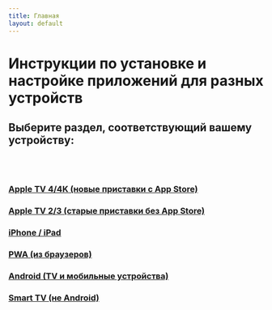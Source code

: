 ```yaml
---
title: Главная
layout: default
---
```

# Инструкции по установке и настройке приложений для разных устройств

## Выберите раздел, соответствующий вашему устройству:
<br>
<br>


### <a href="instructions/appletv4" target="_blank" rel="noopener">Apple TV 4/4K (новые приставки с App Store)</a>
### <a href="instructions/appletv3" target="_blank" rel="noopener">Apple TV 2/3 (старые приставки без App Store)</a>
### <a href="instructions/ios" target="_blank" rel="noopener">iPhone / iPad</a>
### <a href="instructions/pwa" target="_blank" rel="noopener">PWA (из браузеров)</a>
### <a href="instructions/android" target="_blank" rel="noopener">Android (TV и мобильные устройства)</a>
### <a href="instructions/smarttv" target="_blank" rel="noopener">Smart TV (не Android)</a>
